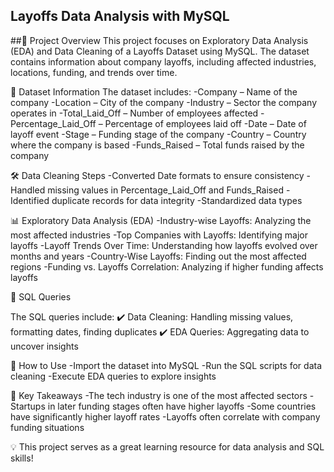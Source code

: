 ## Layoffs Data Analysis with MySQL

##📌 Project Overview
This project focuses on Exploratory Data Analysis (EDA) and Data Cleaning of a Layoffs Dataset using MySQL. The dataset contains information about company layoffs, including affected industries, locations, funding, and trends over time.

📂 Dataset Information
The dataset includes:
  -Company – Name of the company
  -Location – City of the company
  -Industry – Sector the company operates in
  -Total_Laid_Off – Number of employees affected
  -Percentage_Laid_Off – Percentage of employees laid off
  -Date – Date of layoff event
  -Stage – Funding stage of the company
  -Country – Country where the company is based
  -Funds_Raised – Total funds raised by the company
  
🛠️ Data Cleaning Steps
  -Converted Date formats to ensure consistency
  -Handled missing values in Percentage_Laid_Off and Funds_Raised
  -Identified duplicate records for data integrity
  -Standardized data types
  
📊 Exploratory Data Analysis (EDA)
  -Industry-wise Layoffs: Analyzing the most affected industries
  -Top Companies with Layoffs: Identifying major layoffs
  -Layoff Trends Over Time: Understanding how layoffs evolved over months and years
  -Country-Wise Layoffs: Finding out the most affected regions
  -Funding vs. Layoffs Correlation: Analyzing if higher funding affects layoffs
  
📝 SQL Queries

The SQL queries include:
✔️ Data Cleaning: Handling missing values, formatting dates, finding duplicates
✔️ EDA Queries: Aggregating data to uncover insights

🚀 How to Use
  -Import the dataset into MySQL
  -Run the SQL scripts for data cleaning
  -Execute EDA queries to explore insights

📌 Key Takeaways
  -The tech industry is one of the most affected sectors
  -Startups in later funding stages often have higher layoffs
  -Some countries have significantly higher layoff rates
  -Layoffs often correlate with company funding situations
  
💡 This project serves as a great learning resource for data analysis and SQL skills!
